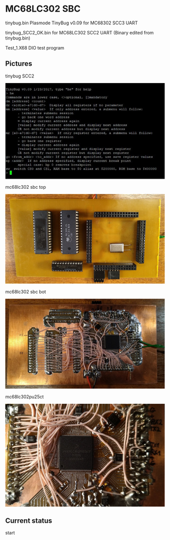 
MC68LC302 SBC
==========
tinybug.bin Plasmode TinyBug v0.09 for MC68302 SCC3 UART

tinybug_SCC2_OK.bin for MC68LC302 SCC2 UART (Binary edited from tinybug.bin)

Test_1.X68 DIO test program
 
## Pictures

tinybug SCC2

![tinybug SCC2](/tinybug_SCC2_OK.jpg)



mc68lc302 sbc top  

![mc68lc302_sbc_top](/mc68lc302_sbc_top.jpg)



mc68lc302 sbc bot  

![mc68lc302 sbc bot](/mc68lc302_sbc_bot.jpg)



mc68lc302pu25ct 

![mc68lc302pu25ct](/mc68lc302pu25ct.jpg)

## Current status

start
